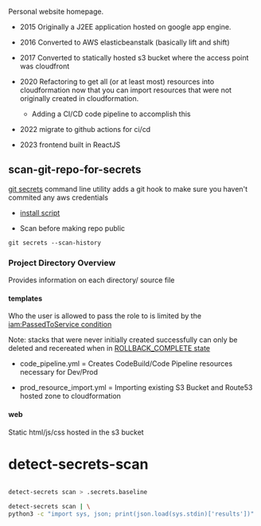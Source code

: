 Personal website homepage.

- 2015 Originally a J2EE application hosted on google app engine.

- 2016 Converted to AWS elasticbeanstalk (basically lift and shift)

- 2017 Converted to statically hosted s3 bucket where the access point was cloudfront

- 2020 Refactoring to get all (or at least most) resources into cloudformation now that you can import resources that were not originally created in cloudformation.
    - Adding a CI/CD code pipeline to accomplish this

- 2022 migrate to github actions for ci/cd 

- 2023 frontend built in ReactJS



## scan-git-repo-for-secrets

[git secrets](https://github.com/awslabs/git-secrets.git) command line utility adds a git hook to make sure you haven't commited any aws credentials


- [install script](requirements/git_secrets.sh)


- Scan before making repo public

```
git secrets --scan-history
```


### Project Directory Overview
Provides information on each directory/ source file




#### templates



Who the user is allowed to pass the role to is limited by
the [iam:PassedToService condition](https://docs.aws.amazon.com/IAM/latest/UserGuide/reference_policies_examples_iam-passrole-service.html)


Note: stacks that were never initially created successfully can
only be deleted and recereated when in [ROLLBACK_COMPLETE state](https://stackoverflow.com/a/36550496)


- code_pipeline.yml = Creates CodeBuild/Code Pipeline resources
    necessary for Dev/Prod

- prod_resource_import.yml = Importing existing S3 Bucket and Route53 hosted zone to cloudformation




#### web
Static html/js/css hosted in the s3 bucket




# detect-secrets-scan

```bash

detect-secrets scan > .secrets.baseline

detect-secrets scan | \
python3 -c "import sys, json; print(json.load(sys.stdin)['results'])"

```